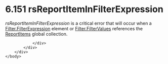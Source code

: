 <html dir="LTR" xmlns:mshelp="http://msdn.microsoft.com/mshelp" xmlns:ddue="http://ddue.schemas.microsoft.com/authoring/2003/5" xmlns:xlink="http://www.w3.org/1999/xlink" xmlns:tool="http://www.microsoft.com/tooltip">
    <head>
        <meta http-equiv="Content-Type" content="text/html; CHARSET=utf-8"></meta>
        <meta name="save" content="history"></meta>
        <title>6.151 rsReportItemInFilterExpression</title>
        <xml>
            <mshelp:toctitle title="6.151 rsReportItemInFilterExpression"></mshelp:toctitle>
            <mshelp:rltitle title="[MS-RDL]: rsReportItemInFilterExpression"></mshelp:rltitle>
            <mshelp:keyword index="A" term="d0ebcf92-5a6a-4954-80bf-9f1c2d3ceda7"></mshelp:keyword>
            <mshelp:attr name="DCSext.ContentType" value="open specification"></mshelp:attr>
            <mshelp:attr name="AssetID" value="d0ebcf92-5a6a-4954-80bf-9f1c2d3ceda7"></mshelp:attr>
            <mshelp:attr name="TopicType" value="kbRef"></mshelp:attr>
            <mshelp:attr name="DCSext.Title" value="[MS-RDL]: rsReportItemInFilterExpression" />
        </xml>
    </head>
    <body>
        <div id="header">
            <h1 class="heading">6.151 rsReportItemInFilterExpression</h1>
        </div>
        <div id="mainSection">
            <div id="mainBody">
                <div id="allHistory" class="saveHistory"></div>
                <div id="sectionSection0" class="section" name="collapseableSection">
                    

<p><i>rsReportItemInFilterExpression</i> is a critical error
that will occur when a <a href="6cfe60b1-d7e0-4e1e-807e-0ca41147cc29.md">Filter.FilterExpression</a>
element or <a href="8da22f74-1dc1-419b-8f80-f22a367d55da.md">Filter.FilterValues</a>
references the <a href="c5fef915-e842-43b4-91f9-56af4eb15be0.md">ReportItems</a>
global collection.</p>


                </div>
            </div>
        </div>
    </body>
</html>